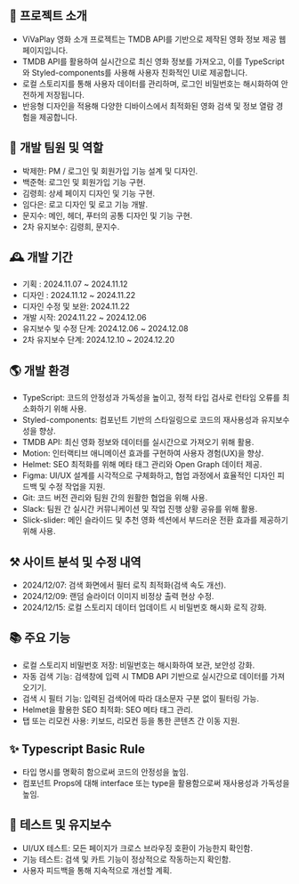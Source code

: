 ## 🌈 프로젝트 소개

- ViVaPlay 영화 소개 프로젝트는 TMDB API를 기반으로 제작된 영화 정보 제공 웹페이지입니다.
- TMDB API를 활용하여 실시간으로 최신 영화 정보를 가져오고, 이를 TypeScript와 Styled-components를 사용해 사용자 친화적인 UI로 제공합니다.
- 로컬 스토리지를 통해 사용자 데이터를 관리하며, 로그인 비밀번호는 해시화하여 안전하게 저장됩니다.
- 반응형 디자인을 적용해 다양한 디바이스에서 최적화된 영화 검색 및 정보 열람 경험을 제공합니다.

## 🏡 개발 팀원 및 역할

- 박제한: PM / 로그인 및 회원가입 기능 설계 및 디자인.
- 백준혁: 로그인 및 회원가입 기능 구현.
- 김령희: 상세 페이지 디자인 및 기능 구현.
- 임다은: 로고 디자인 및 로고 기능 개발.
- 문지수: 메인, 헤더, 푸터의 공통 디자인 및 기능 구현.
- 2차 유지보수: 김령희, 문지수.

## 🕰️ 개발 기간

- 기획 : 2024.11.07 ~ 2024.11.12
- 디자인 : 2024.11.12 ~ 2024.11.22
- 디자인 수정 및 보완: 2024.11.22
- 개발 시작: 2024.11.22 ~ 2024.12.06
- 유지보수 및 수정 단계: 2024.12.06 ~ 2024.12.08
- 2차 유지보수 단계: 2024.12.10 ~ 2024.12.20

## 🌎 개발 환경

- TypeScript: 코드의 안정성과 가독성을 높이고, 정적 타입 검사로 런타임 오류를 최소화하기 위해 사용.
- Styled-components: 컴포넌트 기반의 스타일링으로 코드의 재사용성과 유지보수성을 향상.
- TMDB API: 최신 영화 정보와 데이터를 실시간으로 가져오기 위해 활용.
- Motion: 인터랙티브 애니메이션 효과를 구현하여 사용자 경험(UX)을 향상.
- Helmet: SEO 최적화를 위해 메타 태그 관리와 Open Graph 데이터 제공.
- Figma: UI/UX 설계를 시각적으로 구체화하고, 협업 과정에서 효율적인 디자인 피드백 및 수정 작업을 지원.
- Git: 코드 버전 관리와 팀원 간의 원활한 협업을 위해 사용.
- Slack: 팀원 간 실시간 커뮤니케이션 및 작업 진행 상황 공유를 위해 활용.
- Slick-slider: 메인 슬라이드 및 추천 영화 섹션에서 부드러운 전환 효과를 제공하기 위해 사용.

## ⚒️ 사이트 분석 및 수정 내역

- 2024/12/07: 검색 화면에서 필터 로직 최적화(검색 속도 개선).
- 2024/12/09: 랜덤 슬라이더 이미지 비정상 출력 현상 수정.
- 2024/12/15: 로컬 스토리지 데이터 업데이트 시 비밀번호 해시화 로직 강화.

## 📚 주요 기능

- 로컬 스토리지 비밀번호 저장: 비밀번호는 해시화하여 보관, 보안성 강화.
- 자동 검색 기능: 검색창에 입력 시 TMDB API 기반으로 실시간으로 데이터를 가져오기기.
- 검색 시 필터 기능: 입력된 검색어에 따라 대소문자 구분 없이 필터링 가능.
- Helmet을 활용한 SEO 최적화: SEO 메타 태그 관리.
- 탭 또는 리모컨 사용: 키보드, 리모컨 등을 통한 콘텐츠 간 이동 지원.

## ✨ Typescript Basic Rule

- 타입 명시를 명확히 함으로써 코드의 안정성을 높임.
- 컴포넌트 Props에 대해 interface 또는 type을 활용함으로써 재사용성과 가독성을 높임.

## 🧪 테스트 및 유지보수

- UI/UX 테스트: 모든 페이지가 크로스 브라우징 호환이 가능한지 확인함.
- 기능 테스트: 검색 및 카트 기능이 정상적으로 작동하는지 확인함.
- 사용자 피드백을 통해 지속적으로 개선할 계획.
